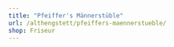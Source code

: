 ```yaml
---
title: "Pfeiffer's Männerstüble"
url: /althengstett/pfeiffers-maennerstueble/
shop: Friseur
---
```

